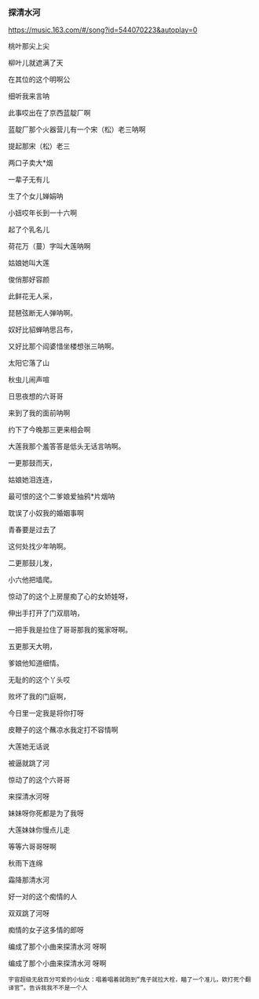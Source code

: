 ### 探清水河
https://music.163.com/#/song?id=544070223&autoplay=0

桃叶那尖上尖

柳叶儿就遮满了天

在其位的这个明啊公

细听我来言呐

此事哎出在了京西蓝靛厂啊

蓝靛厂那个火器营儿有一个宋（松）老三呐啊

提起那宋（松）老三

两口子卖大*烟

一辈子无有儿

生了个女儿婵娟呐

小妞哎年长到一十六啊

起了个乳名儿

荷花万（蔓）字叫大莲呐啊

姑娘她叫大莲

俊俏那好容颜

此鲜花无人采，

琵琶弦断无人弹呐啊。

奴好比貂蝉呐思吕布，

又好比那个阎婆惜坐楼想张三呐啊。

太阳它落了山

秋虫儿闹声喧

日思夜想的六哥哥

来到了我的面前呐啊

约下了今晚那三更来相会啊

大莲我那个羞答答是低头无话言呐啊。

一更那鼓而天，

姑娘她泪连连，

最可恨的这个二爹娘爱抽鸦*片烟呐

耽误了小奴我的婚姻事啊

青春要是过去了

这何处找少年呐啊。

二更那鼓儿发，

小六他把墙爬。

惊动了的这个上房屋痴了心的女娇娃呀，

伸出手打开了门双扇呐，

一把手我是拉住了哥哥那我的冤家呀啊。

五更那天大明，

爹娘他知道细情。

无耻的的这个丫头哎

败坏了我的门庭啊，

今日里一定我是将你打呀

皮鞭子的这个蘸凉水我定打不容情啊

大莲她无话说

被逼就跳了河

惊动了的这个六哥哥

来探清水河呀

妹妹呀你死都是为了我呀

大莲妹妹你慢点儿走

等等六哥哥呀啊

秋雨下连绵

霜降那清水河

好一对的这个痴情的人

双双跳了河呀

痴情的女子这多情的郎呀

编成了那个小曲来探清水河 呀啊

编成了那个小曲来探清水河 呀啊

`宇宙超级无敌百分可爱的小仙女：唱着唱着就跑到“鬼子就拉大栓，瞄了一个准儿，欸打死个翻译官”。告诉我我不不是一个人`
